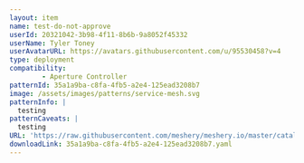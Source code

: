 ```yaml
---
layout: item
name: test-do-not-approve
userId: 20321042-3b98-4f11-8b6b-9a8052f45332
userName: Tyler Toney
userAvatarURL: https://avatars.githubusercontent.com/u/95530458?v=4
type: deployment
compatibility: 
        - Aperture Controller
patternId: 35a1a9ba-c8fa-4fb5-a2e4-125ead3208b7
image: /assets/images/patterns/service-mesh.svg
patternInfo: |
  testing
patternCaveats: |
  testing
URL: 'https://raw.githubusercontent.com/meshery/meshery.io/master/catalog/35a1a9ba-c8fa-4fb5-a2e4-125ead3208b7.yaml'
downloadLink: 35a1a9ba-c8fa-4fb5-a2e4-125ead3208b7.yaml
---
```

